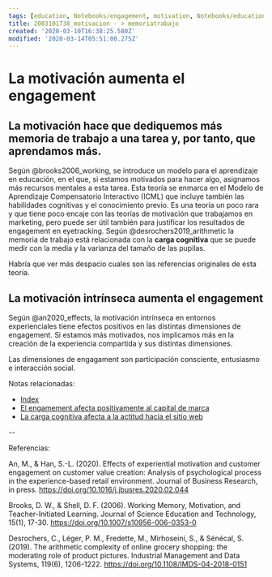```yaml
---
tags: [education, Notebooks/engagement, motivation, Notebooks/education, Notebooks/motivation, workingmemory]
title: 2003101738_motivacion - > memoriatrabajo
created: '2020-03-10T16:38:25.580Z'
modified: '2020-03-14T05:51:00.275Z'
---
```


# La motivación aumenta el engagement

## La motivación hace que dediquemos más memoria de trabajo a una tarea y, por tanto, que aprendamos más.

Según @brooks2006_working, se introduce un modelo para el aprendizaje en educación, en el que, si estamos motivados para hacer algo, asignamos más recursos mentales a esta tarea.
Esta teoría se enmarca en el Modelo de Aprendizaje Compensatorio Interactivo (ICML) que incluye también las habilidades cognitivas y el conocimiento previo.
Es una teoría un poco rara y que tiene poco encaje con las teorías de motivación que trabajamos en marketing, pero puede ser útil también para justificar los resultados de engagement en eyetracking. Según @desrochers2019_arithmetic la memoria de trabajo está relacionada con la **carga cognitiva** que se puede medir con la media y la varianza del tamaño de las pupilas.

Habría que ver más despacio cuales son las referencias originales de esta teoría.

## La motivación intrínseca aumenta el engagement

Según @an2020_effects, la motivación intrínseca en entornos experienciales tiene efectos positivos en las distintas dimensiones de engagement. Si estamos más motivados, nos implicamos más en la creación de la experiencia compartida y sus distintas dimensiones. 

Las dimensiones de engagament son participación consciente, entusiasmo e interacción social.



Notas relacionadas:


- [Index](_2003101705_index.md)
- [El engamement afecta positivamente al capital de marca](2003170754_engagement_brandequity.md)
- [La carga cognitiva afecta a la actitud hacia el sitio web](2003210840_medicion_efectos_cargacognitiva.md)

--

Referencias:


An, M., & Han, S.-L. (2020). Effects of experiential motivation and customer engagement on customer value creation: Analysis of psychological process in the experience-based retail environment. Journal of Business Research, in press. https://doi.org/10.1016/j.jbusres.2020.02.044

Brooks, D. W., & Shell, D. F. (2006). Working Memory, Motivation, and Teacher-Initiated Learning. Journal of Science Education and Technology, 15(1), 17-30. https://doi.org/10.1007/s10956-006-0353-0

Desrochers, C., Léger, P. M., Fredette, M., Mirhoseini, S., & Sénécal, S. (2019). The arithmetic complexity of online grocery shopping: the moderating role of product pictures. Industrial Management and Data Systems, 119(6), 1206-1222. https://doi.org/10.1108/IMDS-04-2018-0151


